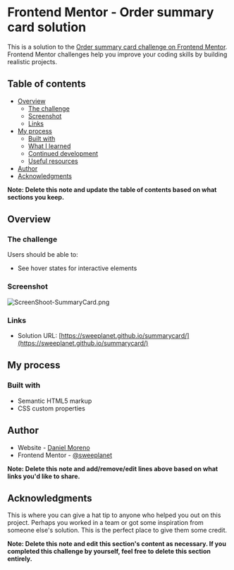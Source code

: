 # Frontend Mentor - Order summary card solution

This is a solution to the [Order summary card challenge on Frontend Mentor](https://www.frontendmentor.io/challenges/order-summary-component-QlPmajDUj). Frontend Mentor challenges help you improve your coding skills by building realistic projects.

## Table of contents

- [Overview](#overview)
  - [The challenge](#the-challenge)
  - [Screenshot](#screenshot)
  - [Links](#links)
- [My process](#my-process)
  - [Built with](#built-with)
  - [What I learned](#what-i-learned)
  - [Continued development](#continued-development)
  - [Useful resources](#useful-resources)
- [Author](#author)
- [Acknowledgments](#acknowledgments)

**Note: Delete this note and update the table of contents based on what sections you keep.**

## Overview

### The challenge

Users should be able to:

- See hover states for interactive elements

### Screenshot

![ScreenShoot-SummaryCard.png](https://github.com/sweeplanet/summarycard/blob/main/images/ScreenShoot-SummaryCard.png?raw=true)

### Links

- Solution URL: [https://sweeplanet.github.io/summarycard/](https://sweeplanet.github.io/summarycard/)

## My process

### Built with

- Semantic HTML5 markup
- CSS custom properties


## Author

- Website - [Daniel Moreno](https://www.linkedin.com/in/daniel-moreno-medina-frm-b4ab0b26/)
- Frontend Mentor - [@sweeplanet](https://www.frontendmentor.io/profile/sweeplanet)

**Note: Delete this note and add/remove/edit lines above based on what links you'd like to share.**

## Acknowledgments

This is where you can give a hat tip to anyone who helped you out on this project. Perhaps you worked in a team or got some inspiration from someone else's solution. This is the perfect place to give them some credit.

**Note: Delete this note and edit this section's content as necessary. If you completed this challenge by yourself, feel free to delete this section entirely.**
